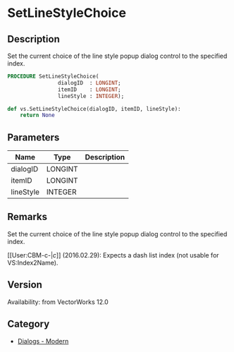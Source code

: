 # SetLineStyleChoice

## Description
Set the current choice of the line style popup dialog control to the specified index.

```pascal
PROCEDURE SetLineStyleChoice(
				dialogID  : LONGINT;
				itemID    : LONGINT;
				lineStyle : INTEGER);
```

```python
def vs.SetLineStyleChoice(dialogID, itemID, lineStyle):
    return None
```

## Parameters
|Name|Type|Description|
|---|---|---|
|dialogID|LONGINT|   |
|itemID|LONGINT|   |
|lineStyle|INTEGER|   |

## Remarks
Set the current choice of the line style popup dialog control to the specified index.

[[User:CBM-c-|_c_]] (2016.02.29): Expects a dash list index (not usable for VS:Index2Name).

## Version
Availability: from VectorWorks 12.0

## Category
* [Dialogs - Modern](../Categories/Dialogs%20-%20Modern.md)
